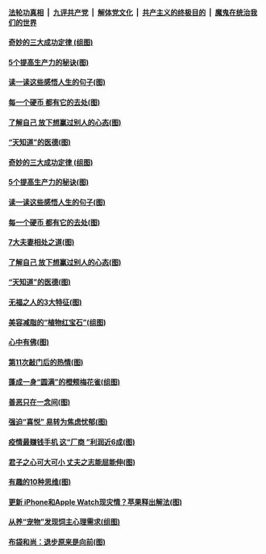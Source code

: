 

####  [法轮功真相](../../../../basic/blob/master/README.md?t=10070932) &nbsp;|&nbsp; [九评共产党](../../../../9ping.md/blob/master/README.md?t=10070932) &nbsp;|&nbsp; [解体党文化](../../../../jtdwh.md/blob/master/README.md?t=10070932)  &nbsp;|&nbsp; [共产主义的终极目的](../../../../gczydzjmd.md/blob/master/README.md?t=10070932) &nbsp;|&nbsp; [魔鬼在统治我们的世界](../../../../mgztzwmdsj.md/blob/master/README.md?t=10070932) 

#### [奇妙的三大成功定律&nbsp;(组图)](../pages/p8/948096.md?t=10070932) 

#### [5个提高生产力的秘诀(图)](../pages/p8/947353.md?t=10070932) 

#### [读一读这些感悟人生的句子(图)](../pages/p8/947898.md?t=10070932) 

#### [每一个硬币 都有它的去处(图)](../pages/p8/948286.md?t=10070932) 

#### [了解自己 放下想赢过别人的心态(图)](../pages/p8/947347.md?t=10070932) 

#### [“天知道”的医德(图)](../pages/p8/938259.md?t=10070932) 

#### [奇妙的三大成功定律&nbsp;(组图)](../pages/p8/948096.md?t=10070932) 

#### [5个提高生产力的秘诀(图)](../pages/p8/947353.md?t=10070932) 

#### [读一读这些感悟人生的句子(图)](../pages/p8/947898.md?t=10070932) 

#### [每一个硬币 都有它的去处(图)](../pages/p8/948286.md?t=10070932) 

#### [7大夫妻相处之道(图)](../pages/p8/948094.md?t=10070932) 

#### [了解自己 放下想赢过别人的心态(图)](../pages/p8/947347.md?t=10070932) 

#### [“天知道”的医德(图)](../pages/p8/938259.md?t=10070932) 

#### [无福之人的3大特征(图)](../pages/p8/948177.md?t=10070932) 

#### [美容减脂的“植物红宝石”(组图)](../pages/p8/948101.md?t=10070932) 

#### [心中有佛(图)](../pages/p8/947726.md?t=10070932) 

#### [第11次敲门后的热情(图)](../pages/p8/948095.md?t=10070932) 

#### [蓬成一身“圆满”的橙颊梅花雀(组图)](../pages/p8/948121.md?t=10070932) 

#### [善恶只在一念间(图)](../pages/p8/947705.md?t=10070932) 

#### [强迫“喜悦” 易转为焦虑忧郁(图)](../pages/p8/948093.md?t=10070932) 

#### [疫情最赚钱手机 这“厂商 ”利润近6成(图)](../pages/p8/948086.md?t=10070932) 

#### [君子之心可大可小 丈夫之志能屈能伸(图)](../pages/p8/948080.md?t=10070932) 

#### [有趣的10种思维(图)](../pages/p8/947730.md?t=10070932) 

#### [更新 iPhone和Apple Watch现灾情？苹果释出解法(图)](../pages/p8/948014.md?t=10070932) 

#### [从养“宠物”发现饲主心理需求(组图)](../pages/p8/947851.md?t=10070932) 

#### [布袋和尚：退步原来是向前(图)](../pages/p8/947886.md?t=10070932) 

